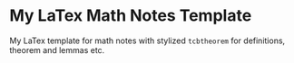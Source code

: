 # My LaTex Math Notes Template

My LaTex template for math notes with stylized `tcbtheorem` for definitions, theorem and lemmas etc.
